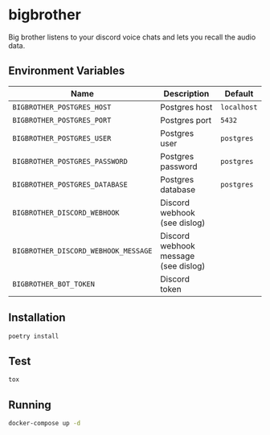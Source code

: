# bigbrother

Big brother listens to your discord voice chats and lets you recall the audio data.

## Environment Variables

| Name                                 | Description                          | Default     |
|--------------------------------------|--------------------------------------|-------------|
| `BIGBROTHER_POSTGRES_HOST`           | Postgres host                        | `localhost` |
| `BIGBROTHER_POSTGRES_PORT`           | Postgres port                        | `5432`      |
| `BIGBROTHER_POSTGRES_USER`           | Postgres user                        | `postgres`  |
| `BIGBROTHER_POSTGRES_PASSWORD`       | Postgres password                    | `postgres`  |
| `BIGBROTHER_POSTGRES_DATABASE`       | Postgres database                    | `postgres`  |
| `BIGBROTHER_DISCORD_WEBHOOK`         | Discord webhook (see dislog)         |             |
| `BIGBROTHER_DISCORD_WEBHOOK_MESSAGE` | Discord webhook message (see dislog) |             |
| `BIGBROTHER_BOT_TOKEN`               | Discord token                        |             |


## Installation

```bash
poetry install
```

## Test

```bash
tox
```

## Running

```bash
docker-compose up -d
```
